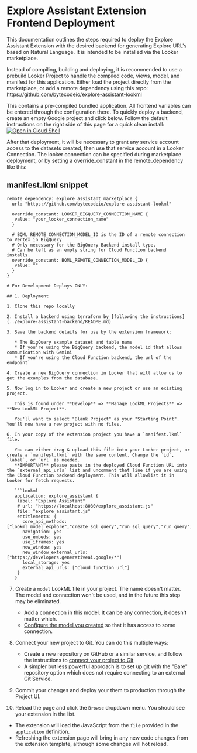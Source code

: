 # Explore Assistant Extension Frontend Deployment
This documentation outlines the steps required to deploy the Explore Assistant Extension with the desired backend for generating Explore URL's based on Natural Language. It is intended to be installed via the Looker marketplace.

Instead of compiling, building and deploying, it is recommended to use a prebuild Looker Project to handle the compiled code, views, model, and manifest for this application.  Either load the project directly from the marketplace, or add a remote dependency using this repo: https://github.com/bytecodeio/explore-assistant-lookml

This contains a pre-compiled bundled application. All frontend variables can be entered through the configuration there. To quickly deploy a backend, create an empty Google project and click below. Follow the default instructions on the right side of this page for a quick clean install: 
   [![Open in Cloud Shell](https://gstatic.com/cloudssh/images/open-btn.svg)](https://ssh.cloud.google.com/cloudshell/editor?cloudshell_git_repo=https://github.com/bytecodeio/looker-explore-assistant&cloudshell_workspace=./&cloudshell_tutorial=explore-assistant-backend/cloudshell_README.md&shellonly=true&cloudshell_git_branch=marketplace_deploy)

After that deployment, it will be necessary to grant any service account access to the datasets created, then use that service account in a Looker Connection. The looker connection can be specified during marketplace deployment, or by setting a override_constant in the remote_dependency like this:
## manifest.lkml snippet 
```
remote_dependency: explore_assistant_marketplace {
  url: "https://github.com/bytecodeio/explore-assistant-lookml"
  
  override_constant: LOOKER_BIGQUERY_CONNECTION_NAME {
   value: "your_looker_connection_name"
  }
  
  # BQML_REMOTE_CONNECTION_MODEL_ID is the ID of a remote connection to Vertex in BigQuery
  # Only necessary for the BigQuery Backend install type.
  # Can be left as an empty string for Cloud Function backend installs.
  override_constant: BQML_REMOTE_CONNECTION_MODEL_ID {
   value: ""
  }
}

# For Development Deploys ONLY:

## 1. Deployment

1. Clone this repo locally

2. Install a backend using terraform by [following the instructions](../explore-assistant-backend/README.md)

3. Save the backend details for use by the extension framework:
   
   * The BigQuery example dataset and table name
   * If you're using the BigQuery backend, the model id that allows communication with Gemini
   * If you're using the Cloud Function backend, the url of the endpoint

4. Create a new BigQuery connection in Looker that will allow us to get the examples from the database. 

5. Now log in to Looker and create a new project or use an existing project.

   This is found under **Develop** => **Manage LookML Projects** => **New LookML Project**.

   You'll want to select "Blank Project" as your "Starting Point". You'll now have a new project with no files.

6. In your copy of the extension project you have a `manifest.lkml` file.

   You can either drag & upload this file into your Looker project, or create a `manifest.lkml` with the same content. Change the `id`, `label`, or `url` as needed. 
   **IMPORTANT** please paste in the deployed Cloud Function URL into the `external_api_urls` list and uncomment that line if you are using the Cloud Function backend deployment. This will allowlist it in Looker for fetch requests.

   ```lookml
   application: explore_assistant {
    label: "Explore Assistant"
    # url: "https://localhost:8080/explore_assistant.js"
    file: "explore_assistant.js"
    entitlements: {
      core_api_methods: ["lookml_model_explore","create_sql_query","run_sql_query","run_query","create_query"]
      navigation: yes
      use_embeds: yes
      use_iframes: yes
      new_window: yes
      new_window_external_urls: ["https://developers.generativeai.google/*"]
      local_storage: yes
      external_api_urls: ["cloud function url"]
    }
   }
   ```

7. Create a `model` LookML file in your project. The name doesn't matter. The model and connection won't be used, and in the future this step may be eliminated.

   - Add a connection in this model. It can be any connection, it doesn't matter which.
   - [Configure the model you created](https://docs.looker.com/data-modeling/getting-started/create-projects#configuring_a_model) so that it has access to some connection.

8. Connect your new project to Git. You can do this multiple ways:

   - Create a new repository on GitHub or a similar service, and follow the instructions to [connect your project to Git](https://docs.looker.com/data-modeling/getting-started/setting-up-git-connection)
   - A simpler but less powerful approach is to set up git with the "Bare" repository option which does not require connecting to an external Git Service.

9. Commit your changes and deploy your them to production through the Project UI.

10. Reload the page and click the `Browse` dropdown menu. You should see your extension in the list.
   - The extension will load the JavaScript from the `file` provided in the `application` definition. 
   - Refreshing the extension page will bring in any new code changes from the extension template, although some changes will hot reload.
